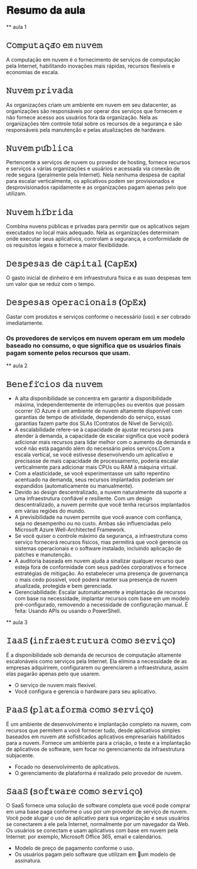 # 𝐑𝐞𝐬𝐮𝐦𝐨 𝐝𝐚 𝐚𝐮𝐥𝐚

** aula 1

## 𝙲𝚘𝚖𝚙𝚞𝚝𝚊𝚌̧𝚊̃𝚘 𝚎𝚖 𝚗𝚞𝚟𝚎𝚖
A computação em nuvem é o fornecimento de serviços de computação pela Internet, habilitando inovações mais rápidas, recursos flexíveis e economias de escala.

## 𝙽𝚞𝚟𝚎𝚖 𝚙𝚛𝚒𝚟𝚊𝚍𝚊
As organizações criam um ambiente em nuvem em seu datacenter, as organizações são responsáveis por operar dos serviços que fornecem e não fornece acesso aos usuários fora da organização.
Nela as organizações têm controle total sobre os recursos de a segurança e são responsáveis pela manutenção e pelas atualizações de hardware.

## 𝙽𝚞𝚟𝚎𝚖 𝚙𝚞́𝚋𝚕𝚒𝚌𝚊
Pertencente a serviços de nuvem ou provedor de hosting, fornece recursos e serviços a várias organizações e usuários e acessada via conexão de rede segura (geralmente pela Internet).
Nela nenhuma despesa de capital para escalar verticalmente, os aplicativos podem ser provisionados e desprovisionados rapidamente e as organizações pagam apenas pelo que utilizam.

## 𝙽𝚞𝚟𝚎𝚖 𝚑𝚒́𝚋𝚛𝚒𝚍𝚊
Combina nuvens públicas e privadas para permitir que os aplicativos sejam executados no local mais adequado.
Nela as organizações determinam onde executar seus aplicativos, controlam a segurança, a conformidade de os requisitos legais e fornece a maior flexibilidade.

## 𝙳𝚎𝚜𝚙𝚎𝚜𝚊𝚜 𝚍𝚎 𝚌𝚊𝚙𝚒𝚝𝚊𝚕 (𝙲𝚊𝚙𝙴𝚡)
O gasto inicial de dinheiro é em infraestrutura física e as suas despesas tem um valor que se reduz com o tempo.

## 𝙳𝚎𝚜𝚙𝚎𝚜𝚊𝚜 𝚘𝚙𝚎𝚛𝚊𝚌𝚒𝚘𝚗𝚊𝚒𝚜 (𝙾𝚙𝙴𝚡)
Gastar com produtos e serviços conforme o necessário (uso) e ser cobrado imediatamente.

### Os provedores de serviços em nuvem operam em um modelo baseado no consumo,  o que significa que os usuários finais pagam somente pelos recursos que usam.

** aula 2

## 𝙱𝚎𝚗𝚎𝚏𝚒́𝚌𝚒𝚘𝚜 𝚍𝚊 𝚗𝚞𝚟𝚎𝚖
- A alta disponibilidade se concentra em garantir a disponibilidade máxima, independentemente de interrupções ou eventos que possam ocorrer (O Azure é um ambiente de nuvem altamente disponível com garantias de tempo de atividade, dependendo do serviço, essas garantias fazem parte dos SLAs  (Contratos de Nível de Serviço)).
- A escalabilidade refere-se à capacidade de ajustar recursos para atender à demanda, a capacidade de escalar significa que você poderá adicionar mais recursos para lidar melhor com o aumento da demanda e você não está pagando além do necessário pelos serviços.Com a escala vertical, se você estivesse desenvolvendo um aplicativo e precisasse de mais capacidade de processamento, poderia escalar verticalmente para adicionar mais CPUs ou RAM à máquina virtual. 
- Com a elasticidade, se você experimentasse um salto repentino acentuado na demanda, seus recursos implantados poderiam ser expandidos (automaticamente ou manualmente).
- Devido ao design descentralizado, a nuvem naturalmente dá suporte a uma infraestrutura confiável e resiliente. Com um design descentralizado, a nuvem permite que você tenha recursos implantados em várias regiões do mundo.
- A previsibilidade na nuvem permite que você avance com confiança, seja no desempenho ou no custo. Ambas são influenciadas pelo Microsoft Azure Well-Architected Framework.
- Se você quiser o controle máximo da segurança, a infraestrutura como serviço fornecerá recursos físicos, mas permitirá que você gerencie os sistemas operacionais e o software instalado, incluindo aplicação de patches e manutenção.
- A auditoria baseada em nuvem ajuda a sinalizar qualquer recurso que esteja fora de conformidade com seus padrões corporativos e fornece estratégias de mitigação. Ao estabelecer uma presença de governança o mais cedo possível, você poderá manter sua presença de nuvem atualizada, protegida e bem gerenciada.
- Gerenciabilidade: Escalar automaticamente a implantação de recursos com base na necessidade, implantar recursos com base em um modelo pré-configurado, removendo a necessidade de configuração manual. É feita: Usando APIs ou usando o PowerShell.

** aula 3

## 𝙸𝚊𝚊𝚂 (𝚒𝚗𝚏𝚛𝚊𝚎𝚜𝚝𝚛𝚞𝚝𝚞𝚛𝚊 𝚌𝚘𝚖𝚘 𝚜𝚎𝚛𝚟𝚒𝚌̧𝚘)
É a disponibilidade sob demanda de recursos de computação altamente escalonáveis como serviços pela Internet. Ela elimina a necessidade de as empresas adquirirem, configurarem ou gerenciarem a infraestrutura, assim elas pagarão apenas pelo que usarem.
- O serviço de nuvem mais flexível.
- Você configura e gerencia o hardware para seu aplicativo.


## 𝙿𝚊𝚊𝚂 (𝚙𝚕𝚊𝚝𝚊𝚏𝚘𝚛𝚖𝚊 𝚌𝚘𝚖𝚘 𝚜𝚎𝚛𝚟𝚒𝚌̧𝚘)
É um ambiente de desenvolvimento e implantação completo na nuvem, com recursos que permitem a você fornecer tudo, desde aplicativos simples baseados em nuvem até sofisticados aplicativos empresariais habilitados para a nuvem. Fornece um ambiente para a criação, o teste e a implantação de aplicativos de software, sem focar no gerenciamento da infraestrutura subjacente.
- Focado no desenvolvimento de aplicativos.
- O gerenciamento de plataforma é realizado pelo provedor de nuvem.


## 𝚂𝚊𝚊𝚂 (𝚜𝚘𝚏𝚝𝚠𝚊𝚛𝚎 𝚌𝚘𝚖𝚘 𝚜𝚎𝚛𝚟𝚒𝚌̧𝚘)
O SaaS fornece uma solução de software completa que você pode comprar em uma base paga conforme o uso por um provedor de serviço de nuvem. Você pode alugar o uso de aplicativo para sua organização e seus usuários se conectarem a ele pela Internet, normalmente por um navegador da Web. Os usuários se conectam e usam aplicativos com base em nuvem pela Internet: por exemplo, Microsoft Office 365, email e calendários.
- Modelo de preço de pagamento conforme o uso.
- Os usuários pagam pelo software que utilizam em um modelo de assinatura.

















 

 












